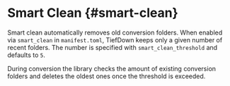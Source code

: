 # Smart Clean {#smart-clean}

Smart clean automatically removes old conversion folders. When enabled via
`smart_clean` in `manifest.toml`, TiefDown keeps only a given number of
recent folders. The number is specified with `smart_clean_threshold` and
defaults to `5`.

During conversion the library checks the amount of existing conversion
folders and deletes the oldest ones once the threshold is exceeded.
